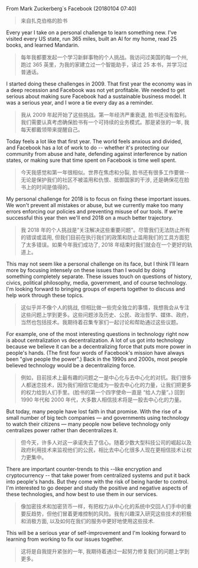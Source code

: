From Mark Zuckerberg`s Facebook (20180104 07:40)
>来自扎克伯格的脸书

Every year I take on a personal challenge to learn something new. I've visited every US state, run 365 miles, built an AI for my home, read 25 books, and learned Mandarin.
>每年我都要发起一个学习新鲜事物的个人挑战。我访问过美国的每一个州, 跑过 365 英里，为我的家建立过一个智能助手，读过 25 本书，并学习过普通话。

I started doing these challenges in 2009. That first year the economy was in a deep recession and Facebook was not yet profitable. We needed to get serious about making sure Facebook had a sustainable business model. It was a serious year, and I wore a tie every day as a reminder.
>我从 2009 年起开始了这些挑战。第一年经济严重衰退, 脸书还没有盈利。我们需要认真考虑确保脸书有一个可持续的业务模式。那是紧张的一年, 我每天都戴领带来提醒自己。

Today feels a lot like that first year. The world feels anxious and divided, and Facebook has a lot of work to do -- whether it's protecting our community from abuse and hate, defending against interference by nation states, or making sure that time spent on Facebook is time well spent.
>今天我感觉和第一年很相似。世界在焦虑和分裂, 脸书还有很多工作要做--无论是保护我们的社区不被滥用和仇恨、抵御国家的干涉, 还是确保花在脸书上的时间是值得的。

My personal challenge for 2018 is to focus on fixing these important issues. We won't prevent all mistakes or abuse, but we currently make too many errors enforcing our policies and preventing misuse of our tools. If we're successful this year then we'll end 2018 on a much better trajectory.
>我 2018 年的个人挑战是“关注解决这些重要问题”。尽管我们无法防止所有的错误或滥用, 但我们目前在执行我们的政策和防止滥用我们的工具方面犯了太多错误。如果今年我们成功了, 2018 年结束时我们就会在一个更好的轨道上。

This may not seem like a personal challenge on its face, but I think I'll learn more by focusing intensely on these issues than I would by doing something completely separate. These issues touch on questions of history, civics, political philosophy, media, government, and of course technology. I'm looking forward to bringing groups of experts together to discuss and help work through these topics.
>这似乎并不像个人的挑战, 但相比做一些完全独立的事情，我想我会从专注这些问题上学到更多。这些问题涉及历史、公民、政治哲学、媒体、政府，当然也包括技术。我期待着召集专家们一起讨论和帮助通过这些议题。

For example, one of the most interesting questions in technology right now is about centralization vs decentralization. A lot of us got into technology because we believe it can be a decentralizing force that puts more power in people's hands. (The first four words of Facebook's mission have always been "give people the power".) Back in the 1990s and 2000s, most people believed technology would be a decentralizing force.
>例如，目前技术上最有趣的问题之一是中心化与去中心化的对抗。我们很多人都迷恋技术，因为我们相信它能成为一股去中心化的力量，让我们把更多的权力给到人们手里。(脸书的第一个四字使命一直是 “给人力量”。) 回到 1990 年代和 2000 年代，大多数人相信技术将是一股去中心化的力量。

But today, many people have lost faith in that promise. With the rise of a small number of big tech companies — and governments using technology to watch their citizens — many people now believe technology only centralizes power rather than decentralizes it.
>但今天，许多人对这一承诺失去了信心。随着少数大型科技公司的崛起以及政府利用技术来监视他们的公民，相比去中心化很多人现在更相信技术让权力更集中。

There are important counter-trends to this --like encryption and cryptocurrency -- that take power from centralized systems and put it back into people's hands. But they come with the risk of being harder to control. I'm interested to go deeper and study the positive and negative aspects of these technologies, and how best to use them in our services.
>像加密技术和加密货币一样，有把权力从中心化的系统中交回人们手中的重要反趋势，但他们冒着更难控制的风险。我有兴趣深入研究这些技术的积极和消极方面, 以及如何在我们的服务中更好地使用这些技术.

This will be a serious year of self-improvement and I'm looking forward to learning from working to fix our issues together.
>这将是自我提升紧张的一年, 我期待着通过一起努力修复我们的问题上学到更多。